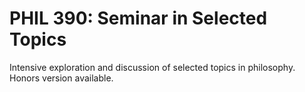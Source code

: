 # PHIL 390: Seminar in Selected Topics

Intensive exploration and discussion of selected topics in philosophy. Honors version available.